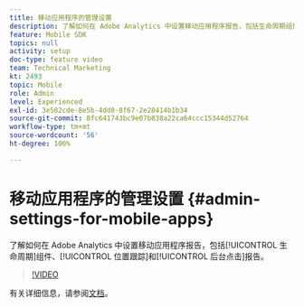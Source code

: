 ```yaml
---
title: 移动应用程序的管理设置
description: 了解如何在 Adobe Analytics 中设置移动应用程序报告，包括生命周期组件、位置跟踪和后台点击报告。
feature: Mobile SDK
topics: null
activity: setup
doc-type: feature video
team: Technical Marketing
kt: 2493
topic: Mobile
role: Admin
level: Experienced
exl-id: 3e582cde-8e5b-4dd0-8f67-2e28414b1b34
source-git-commit: 8fc641743bc9e07b838a22ca64ccc15344d52764
workflow-type: tm+mt
source-wordcount: '56'
ht-degree: 100%

---
```


# 移动应用程序的管理设置 {#admin-settings-for-mobile-apps}

了解如何在 Adobe Analytics 中设置移动应用程序报告，包括[!UICONTROL 生命周期]组件、[!UICONTROL 位置跟踪]和[!UICONTROL 后台点击]报告。

>[!VIDEO](https://video.tv.adobe.com/v/25961/?quality=12&learn=on)

有关详细信息，请参阅[文档](https://experienceleague.adobe.com/docs/mobile-services/using/get-started-ug/gs.html?lang=zh-Hans)。

